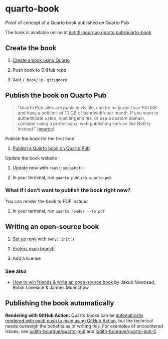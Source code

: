 
<!-- README.md is generated from README.Rmd. Please edit that file -->

# quarto-book

<!-- badges: start -->
<!-- badges: end -->

Proof of concept of a Quarto book published on Quarto Pub

The book is available online at
[judith-bourque.quarto.pub/quarto-book](https://judith-bourque.quarto.pub/quarto-book/)

## Create the book

1.  [Create a book using Quarto](https://quarto.org/docs/books/)

2.  Push book to GitHub repo

3.  Add `/_book/` to `.gitignore`

## Publish the book on Quarto Pub

> “Quarto Pub sites are publicly visible, can be no larger than 100 MB
> and have a softlimit of 10 GB of bandwidth per month. If you want to
> authenticate users, host larger sites, or use a custom domain,
> consider using a professional web publishing service like Netlify
> instead.”
> ([source](https://quarto.org/docs/publishing/quarto-pub.html#overview))

Publish the book for the first time

1.  [Publish a Quarto book on Quarto
    Pub](https://quarto.org/docs/publishing/quarto-pub.html)

Update the book website

1.  Update renv with `renv::snapshot()`

2.  In your terminal, run `quarto publish quarto-pub`

### What if I don’t want to publish the book right now?

You can render the book to PDF instead

1.  In your terminal, run `quarto render --to pdf`

## Writing an open-source book

1.  [Set up
    renv](https://quarto.org/docs/publishing/quarto-pub.html#prerequisites)
    with `renv::init()`

2.  [Protect main
    branch](https://docs.github.com/en/repositories/configuring-branches-and-merges-in-your-repository/managing-protected-branches/managing-a-branch-protection-rule)

3.  Add a license

### See also

- [How to win friends & write an open-source
  book](https://geocompr.github.io/user_19/presentation/#1) by Jakub
  Nowosad, Robin Lovelace & Jannes Muenchow

## Publishing the book automatically

**Rendering with GitHub Action:** Quarto books can be [automatically
rendered with each push to main using GitHub
Action](https://quarto.org/docs/publishing/quarto-pub.html#github-action),
but the technical needs outweigh the benefits as of writing this. For
examples of encountered issues, see
[judith-bourque/quarto-pub](https://github.com/judith-bourque/quarto-pub)
and
[judith-bourque/quarto-pub-2](https://github.com/judith-bourque/quarto-pub-2).
